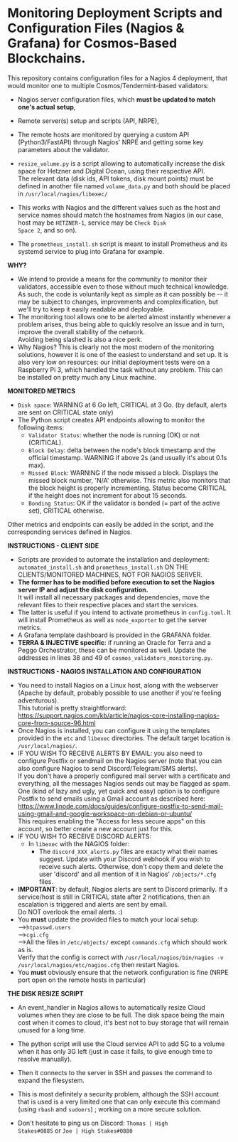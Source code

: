 # Monitoring Deployment Scripts and Configuration Files (Nagios & Grafana) for Cosmos-Based Blockchains.
This repository contains configuration files for a Nagios 4 deployment, that would monitor one to multiple Cosmos/Tendermint-based validators:
- Nagios server configuration files, which <b>must be updated to match one's actual setup</b>, 
- Remote server(s) setup and scripts (API, NRPE),
- The remote hosts are monitored by querying a custom API (Python3/FastAPI) through Nagios' NRPE and getting some key parameters about the validator.

- <code>resize_volume.py</code> is a script allowing to automatically increase the disk space for Hetzner and Digital Ocean, using their respective API.<br>
The relevant data (disk ids, API tokens, disk mount points) must be defined in another file named <code>volume_data.py</code> and both should be placed in <code>/usr/local/nagios/libexec/</code>
- This works with Nagios and the different values such as the host and service names should match the hostnames from Nagios (in our case, host may be <code>HETZNER-1</code>, service may be <code>Check Disk Space 2</code>, and so on).

- The <code>prometheus_install.sh</code> script is meant to install Prometheus and its systemd service to plug into Grafana for example.


<b>WHY?</b>

- We intend to provide a means for the community to monitor their validators, accessible even to those without much technical knowledge. As such, the code is voluntarily kept as simple as it can possibly be -- it may be subject to changes, improvements and complexification, but we'll try to keep it easily readable and deployable.
- The monitoring tool allows one to be alerted almost instantly whenever a problem arises, thus being able to quickly resolve an issue and in turn, improve the overall stability of the network.<br>
Avoiding being slashed is also a nice perk.
- Why Nagios? This is clearly not the most modern of the monitoring solutions, however it is one of the easiest to understand and set up. It is also very low on resources: our initial deployment tests were on a Raspberry Pi 3, which handled the task without any problem. This can be installed on pretty much any Linux machine.

<b>MONITORED METRICS</b>

- <code>Disk space</code>: WARNING at 6 Go left, CRITICAL at 3 Go. (by default, alerts are sent on CRITICAL state only)
- The Python script creates API endpoints allowing to monitor the following items:
  - <code>Validator Status</code>: whether the node is running (OK) or not (CRITICAL). 
  - <code>Block Delay</code>: delta between the node's block timestamp and the official timestamp. WARNING if above 2s (and usually it's about 0.1s max).
  - <code>Missed Block</code>: WARNING if the node missed a block. Displays the missed block number, 'N/A' otherwise. This metric also monitors that the block height is properly incrementing. Status become CRITICAL if the height does not increment for about 15 seconds.
  - <code>Bonding Status</code>: OK if the validator is bonded (= part of the active set), CRITICAL otherwise.

Other metrics and endpoints can easily be added in the script, and the corresponding services defined in Nagios.

<b>INSTRUCTIONS - CLIENT SIDE</b>

- Scripts are provided to automate the installation and deployment: <code>automated_install.sh</code> and <code>prometheus_install.sh</code> ON THE CLIENTS/MONITORED MACHINES, NOT FOR NAGIOS SERVER.
- <b>The former has to be modified before execution to set the Nagios server IP and adjust the disk configuration.</b><br>
It will install all necessary packages and dependencies, move the relevant files to their respective places and start the services.
- The latter is useful if you intend to activate prometheus in <code>config.toml</code>. It will install Prometheus as well as <code>node_exporter</code> to get the server metrics.
- A Grafana template dashboard is provided in the GRAFANA folder.
- <b>TERRA & INJECTIVE specific</b>: if running an Oracle for Terra and a Peggo Orchestrator, these can be monitored as well. Update the addresses in lines 38 and 49 of <code>cosmos_validators_monitoring.py</code>.

<b>INSTRUCTIONS - NAGIOS INSTALLATION AND CONFIGURATION</b>

- You need to install Nagios on a Linux host, along with the webserver (Apache by default, probably possible to use another if you're feeling adventurous).<br>
This tutorial is pretty straightforward: https://support.nagios.com/kb/article/nagios-core-installing-nagios-core-from-source-96.html<br>
- Once Nagios is installed, you can configure it using the templates provided in the <code>etc</code> and <code>libexec</code> directories. The default target location is <code>/usr/local/nagios/</code>.<br>
- IF YOU WISH TO RECEIVE ALERTS BY EMAIL: you also need to configure Postfix or sendmail on the Nagios server (note that you can also configure Nagios to send Discord/Telegram/SMS alerts).<br>
If you don't have a properly configured mail server with a certificate and everything, all the messages Nagios sends out may be flagged as spam.<br>
One (kind of lazy and ugly, yet quick and easy) option is to configure Postfix to send emails using a Gmail account as described here: https://www.linode.com/docs/guides/configure-postfix-to-send-mail-using-gmail-and-google-workspace-on-debian-or-ubuntu/<br>
This requires enabling the "Access for less secure apps" on this account, so better create a new account just for this.<br>
- IF YOU WISH TO RECEIVE DISCORD ALERTS:
  - In <code>libexec</code> with the NAGIOS folder:
    - The <code>discord_XXX_alerts.py</code> files are exacty what their names suggest. Update with your Discord webhook if you wish to receive such alerts. Otherwise, don't copy them and delete the user 'discord' and all mention of it in Nagios' <code>/objects/*.cfg</code> files.
- <b>IMPORTANT</b>: by default, Nagios alerts are sent to Discord primarily. If a service/host is still in CRITICAL state after 2 notifications, then an escalation is triggered and alerts are sent by email.<br>
Do NOT overlook the email alerts. :) 
- You <b>must</b> update the provided files to match your local setup:<br>
  --><code>htpasswd.users</code><br>
  --><code>cgi.cfg</code><br>
  -->All the files in <code>/etc/objects/</code> except <code>commands.cfg</code> which should work as is.<br>
  Verify that the config is correct with <code>/usr/local/nagios/bin/nagios -v /usr/local/nagios/etc/nagios.cfg</code> then restart Nagios.<br>
- You <b>must</b> obviously ensure that the network configuration is fine (NRPE port open on the remote hosts in particular)<br>

<b>THE DISK RESIZE SCRIPT</b>

- An event_handler in Nagios allows to automatically resize Cloud volumes when they are close to be full. The disk space being the main cost when it comes to cloud, it's best not to buy storage that will remain unused for a long time.
- The python script will use the Cloud service API to add 5G to a volume when it has only 3G left (just in case it fails, to give enough time to resolve manually).
- Then it connects to the server in SSH and passes the command to expand the filesystem.
- This is most definitely a security problem, although the SSH account that is used is a very limited one that can only execute this command (using <code>rbash</code> and <code>sudoers</code>) ; working on a more secure solution.

- Don't hesitate to ping us on Discord: <code>Thomas | High Stakes#0885</code> or <code>Joe | High Stakes#0880</code>
